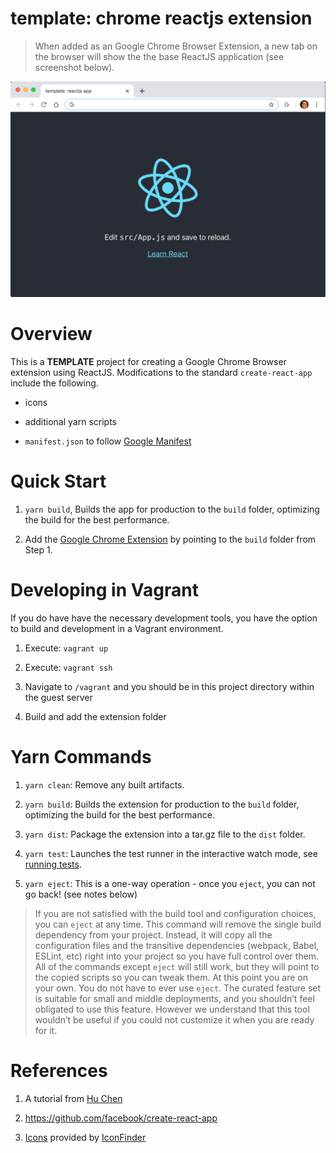 # template: chrome reactjs extension

> When added as an Google Chrome Browser Extension, a new tab on the browser will show the the base ReactJS application (see screenshot below).

![alt text](doc/template.png "Base reactjs application as a Chrome extension")

# Overview

This is a **TEMPLATE** project for creating a Google Chrome Browser extension using ReactJS. Modifications to the standard `create-react-app` include the following.

* icons

* additional yarn scripts

* `manifest.json` to follow <a href="https://developer.chrome.com/extensions/manifest">Google Manifest</a>

# Quick Start

1. `yarn build`, Builds the app for production to the `build` folder, optimizing the build for the best performance.

2. Add the <a href="https://developer.chrome.com/extensions/getstarted">Google Chrome Extension</a> by pointing to the `build` folder from Step 1.

# Developing in Vagrant

If you do have have the necessary development tools, you have the option to build and development in a Vagrant environment.

1. Execute: `vagrant up`

2. Execute: `vagrant ssh`

3. Navigate to `/vagrant` and you should be in this project directory within the guest server

4. Build and add the extension folder

# Yarn Commands

1. `yarn clean`: Remove any built artifacts.

2. `yarn build`: Builds the extension for production to the `build` folder, optimizing the build for the best performance.

3. `yarn dist`: Package the extension into a tar.gz file to the `dist` folder.

4. `yarn test`: Launches the test runner in the interactive watch mode, see [running tests](https://facebook.github.io/create-react-app/docs/running-tests).

5. `yarn eject`: This is a one-way operation - once you `eject`, you can not go back! (see notes below)

> If you are not satisfied with the build tool and configuration choices, you can `eject` at any time. This command will remove the single build dependency from your project. Instead, it will copy all the configuration files and the transitive dependencies (webpack, Babel, ESLint, etc) right into your project so you have full control over them. All of the commands except `eject` will still work, but they will point to the copied scripts so you can tweak them. At this point you are on your own. You do not have to ever use `eject`. The curated feature set is suitable for small and middle deployments, and you shouldn’t feel obligated to use this feature. However we understand that this tool wouldn’t be useful if you could not customize it when you are ready for it.

# References

1. A tutorial from <a href="https://levelup.gitconnected.com/how-to-use-react-js-to-create-chrome-extension-in-5-minutes-2ddb11899815">Hu Chen</a>

2. https://github.com/facebook/create-react-app

3. <a href="https://www.iconfinder.com/iconsets/social-media-and-payment">Icons</a> provided by <a href="https://www.iconfinder.com/">IconFinder</a>
